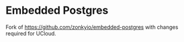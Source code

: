 # Embedded Postgres

Fork of https://github.com/zonkyio/embedded-postgres with changes required for UCloud.
